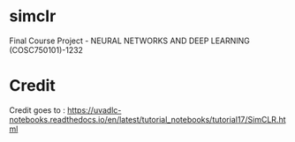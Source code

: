 # simclr
Final Course Project - NEURAL NETWORKS AND DEEP LEARNING (COSC750101)-1232
# Credit
Credit goes to : https://uvadlc-notebooks.readthedocs.io/en/latest/tutorial_notebooks/tutorial17/SimCLR.html
